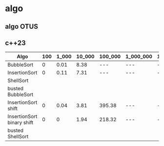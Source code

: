 # algo
## algo OTUS  
## c++23
| Algo                       | 100 | 1_000 | 10_000 | 100_000 | 1_000_000 | 10_000_000 |
|----------------------------|-----|-------|--------|---------|-----------|------------|
| BubbleSort                 | 0   | 0.01  | 8.38   | ---     | ---       | ---        |
| InsertionSort              | 0   | 0.11  | 7.31   | ---     | ---       | ---        |
| ShellSort                  |     |       |        |         |           |            |
| busted BubbleSort          |     |       |        |         |           |            |
| InsertionSort shift        | 0   | 0.04  | 3.81   | 395.38  | ---       | ---        |
| InsertionSort binary shift | 0   | 0     | 1.94   | 218.32  | ---       | ---        |
| busted ShellSort           |     |       |        |         |           |            |